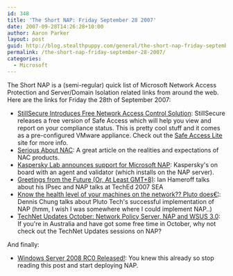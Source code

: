 ```yaml
---
id: 348
title: 'The Short NAP: Friday September 28 2007'
date: 2007-09-28T14:26:28+10:00
author: Aaron Parker
layout: post
guid: http://blog.stealthpuppy.com/general/the-short-nap-friday-september-28-2007
permalink: /the-short-nap-friday-september-28-2007/
categories:
  - Microsoft
---
```

The Short NAP is a (semi-regular) quick list of Microsoft Network Access Protection and Server/Domain Isolation related links from around the web. Here are the links for Friday the 28th of September 2007:

  * [StillSecure Introduces Free Network Access Control Solution](http://biz.yahoo.com/iw/070924/0306050.html): StillSecure releases a free version of Safe Access which will help you view and report on your compliance status. This is pretty cool stuff and it comes as a pre-configured VMware appliance. Check out the [Safe Access Lite](http://salite.stillsecure.com/) site for more info.
  * [Serious About NAC](http://www.darkreading.com/document.asp?doc_id=133522): A great article on the realities and expectations of NAC products.
  * [Kaspersky Lab announces support for Microsoft NAP](http://www.kaspersky.com/news?id=207575561): Kaspersky's on board with an agent and validator (which installs on the NAP server).
  * [Greetings from the Future (Or, At Least GMT+8)](http://blogs.technet.com/ianhamer/archive/2007/09/14/greetings-from-the-future-or-at-least-gmt-8.aspx): Ian Hameroff talks about his IPsec and NAP talks at TechEd 2007 SEA
  * [Know the health level of your machines on the network?? Pluto does€¦](http://windowsmvp.spaces.live.com/Blog/cns!80195647FE07388F!325.entry): Dennis Chung talks about Pluto Tech's successful implementation of NAP (hmm, I wish I was somewhere where I could implement NAP..)
  * [TechNet Updates October: Network Policy Server, NAP and WSUS 3.0](http://blogs.technet.com/itproaustralia/archive/2007/09/24/technet-updates-october-network-policy-server-nap-and-wsus-3-0.aspx): If you're in Australia and have got some free time in October, why not check out the TechNet Updates sessions on NAP?

And finally:

  * [Windows Server 2008 RC0 Released!](http://blogs.technet.com/windowsserver/archive/2007/09/24/windows-server-2008-rc0-released.aspx): You knew this already so stop reading this post and start deploying NAP.